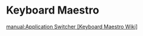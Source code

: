 # Keyboard Maestro


[manual:Application Switcher [Keyboard Maestro Wiki]](https://wiki.keyboardmaestro.com/manual/Application_Switcher)

